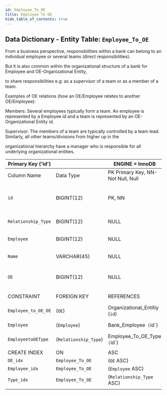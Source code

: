 ```yaml
---
id: Employee_To_OE
title: Employee To OE
hide_table_of_contents: true
---
```


## Data Dictionary - Entity Table: `Employee_To_OE`

From a business perspective, responsibilities within a bank can belong to an individual employee or several teams (direct responsibilities).

 But it is also common within the organizational structure of a bank for Employee and OE-Organizational Entity,  
 
 to share responsibilities e.g: as a supervisor of a team or as a member of a team. 

Examples of OE relations (how an OE/Employee relates to another OE/Employee): 

Members: Several employees typically form a team. An employee is represented by a Employee id and a team is represented by an OE-Organizational Entity id.

Supervisor: The members of a team are typically controlled by a team lead. Similarly, all other teams/divisions from higher up in the 

organizational hierarchy have a manager who is responsible for all underlying organizational entities.

| Primary Key ('id')||ENGINE = InnoDB|||
|---|---|---|---|---|
|Column Name|Data Type|PK Primary Key, NN-Not Null, Null|Example|Comments|
||
|`id`|BIGINT(12)|PK, NN|1|PrimaryKey-ID, Not Null (auto creates)|
|`Relationship_Type`|BIGINT(12)|NULL|1|enter the relationship type id|
|`Employee`|BIGINT(12)|NULL|1|Enter the Employee id|
|`Name`|VARCHAR(45)|NULL|Primary|the name of the e-address|
|`OE`|BIGINT(12)|NULL|1|Enter organisational entity id|
||
|CONSTRAINT|FOREIGN KEY|REFERENCES|ON DELETE|ON UPDATE|
|`Employee_to_OE_OE`|(`OE`)|Organizational_Entitiy (`id`)|NO ACTION|NO ACTION|
|`Employee`|(`Employee`)| Bank_Employee` (`id`)| NO ACTION|NO ACTION|
|`EmployeetoOEType`|(`Relationship_Type`)| Employee_To_OE_Type` (`id`)| NO ACTION|NO ACTION|
||
|CREATE INDEX|ON|ASC|VISABLE||
|`OE_idx`|`Employee_To_OE`|(`OE` ASC)|VISIBLE||
|`Employee_idx`|`Employee_To_OE`|(`Employee` ASC)|VISIBLE||
|`Type_idx`|`Employee_To_OE`|(`Relationship_Type` ASC)|VISIBLE||
||

